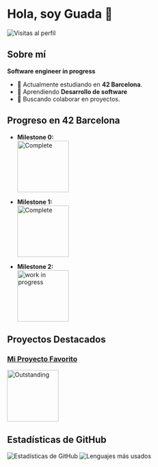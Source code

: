 # Hola, soy Guada 👋

![Visitas al perfil](https://komarev.com/ghpvc/?username=tu-usuario&color=brightgreen)

## Sobre mí

**Software engineer in progress**

- 🔭 Actualmente estudiando en **42 Barcelona**.
- 🌱 Aprendiendo **Desarrollo de software**
- 👯 Buscando colaborar en proyectos.

## Progreso en 42 Barcelona

- **Milestone 0:** 
  <br/>
  <img src="https://img.shields.io/badge/Status-Complete-brightgreen" alt="Complete" width="120"/>

- **Milestone 1:** 
  <br/>
  <img src="https://img.shields.io/badge/Status-Complete-brightgreen" alt="Complete" width="120"/>

- **Milestone 2:** 
  <br/>
  <img src="https://img.shields.io/badge/Status-Pending-red" alt="work in progress" width="120"/>

## Proyectos Destacados

### [Mi Proyecto Favorito](https://github.com/guadix00/get_next_line_bonus)
<img src="https://img.shields.io/badge/Outstanding-%E2%9C%94%20125/100-brightgreen" alt="Outstanding" width="120"/>

## Estadísticas de GitHub

![Estadísticas de GitHub](https://github-readme-stats.vercel.app/api?username=guadix00&show_icons=true&theme=radical)
![Lenguajes más usados](https://github-readme-stats.vercel.app/api/top-langs/?username=guadix00&layout=compact&theme=radical)


